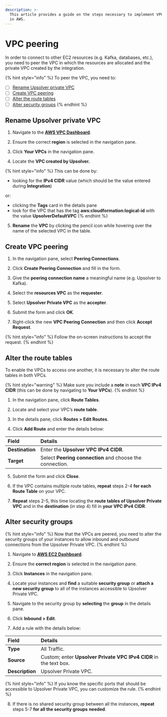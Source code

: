 ```yaml
---
description: >-
  This article provides a guide on the steps necessary to implement VPC peering
  in AWS.
---
```


# VPC peering

In order to connect to other EC2 resources \(e.g. Kafka, databases, etc.\), you need to peer the VPC in which the resources are allocated and the private VPC created by the integration.

{% hint style="info" %}
To peer the VPC, you need to:

* [ ] [Rename Upsolver private VPC](vpc-peering.md#renaming-upsolver-private-vpc)
* [ ] [Create VPC peering](vpc-peering.md#creating-vpc-peering)
* [ ] [Alter the route tables](vpc-peering.md#altering-the-route-tables)
* [ ] [Alter security groups](vpc-peering.md#altering-security-groups)
{% endhint %}

## Rename Upsolver private VPC

1. Navigate to the [**AWS VPC Dashboard**](https://console.aws.amazon.com/vpc/home).

2. Ensure the correct **region** is selected in the navigation pane.

3. Click **Your VPCs** in the navigation pane.

4. Locate the **VPC created by Upsolver.**

{% hint style="info" %}
This can be done by:

* looking for the **IPv4 CIDR** value \(which should be the value entered during **Integration**\) 

or:

* clicking the **Tags** card in the details pane
* look for the VPC that has the tag **aws:cloudformation:logical-id** with the value **UpsolverDefaultVPC**
{% endhint %}

5. **Rename** the **VPC** by clicking the pencil icon while hovering over the name of the selected VPC in the table.

## Create VPC peering

1. In the navigation pane, select **Peering Connections**.

2. Click **Create Peering Connection** and fill in the form.

3. Give the **peering connection name** a meaningful name \(e.g. Upsolver to Kafka\).

4. Select the **resources VPC** as the **requester**.

5. Select **Upsolver Private VPC** as the **accepter**.

6. Submit the form and click **OK**.

7. Right-click the new **VPC Peering Connection** and then click **Accept Request**.

{% hint style="info" %}
Follow the on-screen instructions to accept the request.
{% endhint %}

## Alter the route tables

To enable the VPCs to access one another, it is necessary to alter the route tables in both VPCs.

{% hint style="warning" %}
Make sure you include a **note** in each **VPC IPv4 CIDR** \(this can be done by navigating to **Your VPCs**\).
{% endhint %}

1. In the navigation pane, click **Route Tables**.

2. Locate and select your VPC’s **route table**.

3. In the details pane, click **Routes &gt; Edit Routes**.

4. Click **Add Route** and enter the details below:

| Field | Details |
| :--- | :--- |
| **Destination** | Enter the **Upsolver VPC IPv4 CIDR**. |
| **Target** | Select **Peering connection** and choose the connection. |

5. Submit the form and click **Close**.

6. If the VPC contains multiple route tables, **repeat** steps 2-4 **for each Route Table** on your VPC.

7. **Repeat** steps 2-5, this time locating the **route tables of Upsolver Private VPC** and in the **destination** \(in step 4\) fill in **your VPC IPv4 CIDR**.

## Alter security groups

{% hint style="info" %}
Now that the VPCs are peered, you need to alter the security groups of your instances to allow inbound and outbound connections from the Upsolver Private VPC.
{% endhint %}

1. Navigate to [**AWS EC2 Dashboard**](https://console.aws.amazon.com/ec2/v2/). 

2. Ensure the **correct region** is selected in the navigation pane.

3. Click **Instances** in the navigation pane.

4. Locate your instances and **find** a suitable **security group** or **attach a new security group** to all of the instances accessible to Upsolver Private VPC.

5. Navigate to the security group by **selecting** the **group** in the details pane.

6. Click **Inbound &gt; Edit**.

7. Add a rule with the details below:

| Field | Details |
| :--- | :--- |
| **Type** | All Traffic. |
| **Source** | Custom; enter **Upsolver Private VPC IPv4 CIDR** in the text box. |
| **Description** | Upsolver Private VPC. |

{% hint style="info" %}
If you know the specific ports that should be accessible to Upsolver Private VPC, you can customize the rule.
{% endhint %}

8. If there is no shared security group between all the instances, **repeat** steps 5-7 **for all the security groups** **needed**.

